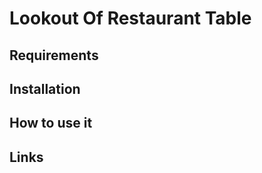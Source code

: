 
# Lookout Of Restaurant Table


Requirements
------------


Installation
------------


How to use it
-------------


Links
-------------





